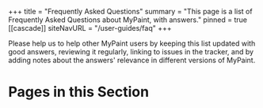 +++
title = "Frequently Asked Questions"
summary = "This page is a list of Frequently Asked Questions about MyPaint, with answers."
pinned = true
[[cascade]]
siteNavURL = "/user-guides/faq"
+++

Please help us to help other MyPaint users by keeping this list updated with good
answers, reviewing it regularly, linking to issues in the tracker, and by adding
notes about the answers' relevance in different versions of MyPaint.

# Pages in this Section
